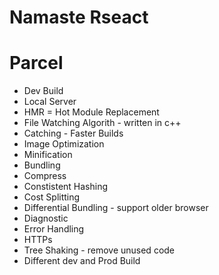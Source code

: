 # Namaste Rseact


# Parcel
- Dev Build
- Local Server
- HMR = Hot Module Replacement
- File Watching Algorith - written in c++
- Catching - Faster Builds
- Image Optimization
- Minification
- Bundling
- Compress
- Constistent Hashing
- Cost Splitting
- Differential Bundling - support older browser
- Diagnostic
- Error Handling
- HTTPs
- Tree Shaking - remove unused code
- Different dev and Prod Build